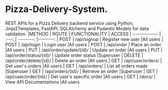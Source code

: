 # Pizza-Delivery-System.
REST APIs for a Pizza Delivery backend service using Python, Jinja2Templates, FastAPI, SQLAlchemy and Pydantic Models for data validation.
|METHOD     | ROUTE     | FUNCTIONALITY            | ACCESS
| :------------ |   :---:       | --------:        |--------:
| POST        | /api/signup       | Register new user        |All users
| POST         | /api/login         | Login user    |All users
| POST         | /api/order         | Place an order    |All users
| PUT        | /api/order/update/{id}/       | Update an order        |All users
| PUT         | /api/order/status/{id}/        | Update order status    |Superuser
| DELETE        | /api/order/delete/{id}/      | Delete an order        |All users
| GET         | /api/user/orders/         | Get user's orders    |All users
| GET        | /api/orders/       | List all orders made        |Superuser
| GET        | /api/orders/{id}/        | Retrieve an order    |Superuser
| GET        | /api/user/order/{id}/         | Get user's specific order    |All users
| GET        | /docs/         | View API Documentations    |All users
